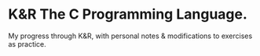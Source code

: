 # K&R The C Programming Language.

My progress through K&R, with personal notes & modifications to exercises as practice. 
